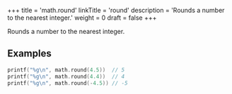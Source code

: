 +++
title = 'math.round'
linkTitle = 'round'
description = 'Rounds a number to the nearest integer.'
weight = 0
draft = false
+++

Rounds a number to the nearest integer.

## Examples

```go
printf("%g\n", math.round(4.5))  // 5
printf("%g\n", math.round(4.4))  // 4
printf("%g\n", math.round(-4.5)) // -5
```

